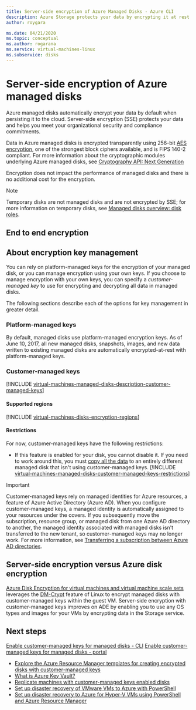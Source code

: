```yaml
---
title: Server-side encryption of Azure Managed Disks - Azure CLI
description: Azure Storage protects your data by encrypting it at rest before persisting it to Storage clusters. You can rely on Microsoft-managed keys for the encryption of your managed disks, or you can use customer-managed keys to manage encryption with your own keys.
author: roygara

ms.date: 04/21/2020
ms.topic: conceptual
ms.author: rogarana
ms.service: virtual-machines-linux
ms.subservice: disks
---
```


# Server-side encryption of Azure managed disks

Azure managed disks automatically encrypt your data by default when persisting it to the cloud. Server-side encryption (SSE) protects your data and helps you meet your organizational security and compliance commitments. 

Data in Azure managed disks is encrypted transparently using 256-bit [AES encryption](https://en.wikipedia.org/wiki/Advanced_Encryption_Standard), one of the strongest block ciphers available, and is FIPS 140-2 compliant. For more information about the cryptographic modules underlying Azure managed disks, see [Cryptography API: Next Generation](https://docs.microsoft.com/windows/desktop/seccng/cng-portal)

Encryption does not impact the performance of managed disks and there is no additional cost for the encryption. 

> [!NOTE]
> Temporary disks are not managed disks and are not encrypted by SSE; for more information on temporary disks, see [Managed disks overview: disk roles](managed-disks-overview.md#disk-roles).

## End to end encryption



## About encryption key management

You can rely on platform-managed keys for the encryption of your managed disk, or you can manage encryption using your own keys. If you choose to manage encryption with your own keys, you can specify a *customer-managed key* to use for encrypting and decrypting all data in managed disks. 

The following sections describe each of the options for key management in greater detail.

### Platform-managed keys

By default, managed disks use platform-managed encryption keys. As of June 10, 2017, all new managed disks, snapshots, images, and new data written to existing managed disks are automatically encrypted-at-rest with platform-managed keys.

### Customer-managed keys

[!INCLUDE [virtual-machines-managed-disks-description-customer-managed-keys](../../../includes/virtual-machines-managed-disks-description-customer-managed-keys.md)]

#### Supported regions

[!INCLUDE [virtual-machines-disks-encryption-regions](../../../includes/virtual-machines-disks-encryption-regions.md)]

#### Restrictions

For now, customer-managed keys have the following restrictions:

- If this feature is enabled for your disk, you cannot disable it.
    If you need to work around this, you must [copy all the data](disks-upload-vhd-to-managed-disk-cli.md#copy-a-managed-disk) to an entirely different managed disk that isn't using customer-managed keys.
[!INCLUDE [virtual-machines-managed-disks-customer-managed-keys-restrictions](../../../includes/virtual-machines-managed-disks-customer-managed-keys-restrictions.md)]

> [!IMPORTANT]
> Customer-managed keys rely on managed identities for Azure resources, a feature of Azure Active Directory (Azure AD). When you configure customer-managed keys, a managed identity is automatically assigned to your resources under the covers. If you subsequently move the subscription, resource group, or managed disk from one Azure AD directory to another, the managed identity associated with managed disks isn't transferred to the new tenant, so customer-managed keys may no longer work. For more information, see [Transferring a subscription between Azure AD directories](../../active-directory/managed-identities-azure-resources/known-issues.md#transferring-a-subscription-between-azure-ad-directories).

## Server-side encryption versus Azure disk encryption

[Azure Disk Encryption for virtual machines and virtual machine scale sets](../../security/fundamentals/azure-disk-encryption-vms-vmss.md) leverages the [DM-Crypt](https://en.wikipedia.org/wiki/Dm-crypt) feature of Linux to encrypt managed disks with customer-managed keys within the guest VM.  Server-side encryption with customer-managed keys improves on ADE by enabling you to use any OS types and images for your VMs by encrypting data in the Storage service.

## Next steps

[Enable customer-managed keys for managed disks - CLI](disks-enable-customer-managed-keys-cli.md)
[Enable customer-managed keys for managed disks - portal](disks-enable-customer-managed-keys-portal.md)

- [Explore the Azure Resource Manager templates for creating encrypted disks with customer-managed keys](https://github.com/ramankumarlive/manageddiskscmkpreview)
- [What is Azure Key Vault?](../../key-vault/general/overview.md)
- [Replicate machines with customer-managed keys enabled disks](../../site-recovery/azure-to-azure-how-to-enable-replication-cmk-disks.md)
- [Set up disaster recovery of VMware VMs to Azure with PowerShell](../../site-recovery/vmware-azure-disaster-recovery-powershell.md#replicate-vmware-vms)
- [Set up disaster recovery to Azure for Hyper-V VMs using PowerShell and Azure Resource Manager](../../site-recovery/hyper-v-azure-powershell-resource-manager.md#step-7-enable-vm-protection)
